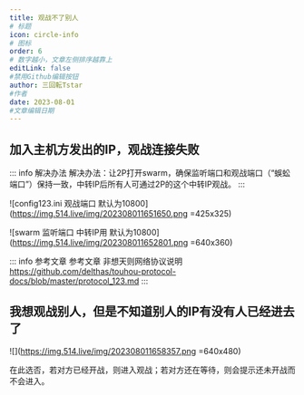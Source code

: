 ```yaml
---
title: 观战不了别人
# 标题
icon: circle-info
# 图标
order: 6
# 数字越小，文章左侧排序越靠上
editLink: false
#禁用Github编辑按钮
author: 三回転Tstar
#作者
date: 2023-08-01
#文章编辑日期
---
```


## **加入主机方发出的IP，观战连接失败**

::: info 解决办法
解决办法：让2P打开swarm，确保监听端口和观战端口（“蜈蚣端口”）保持一致，中转IP后所有人可通过2P的这个中转IP观战。
:::

![config123.ini 观战端口 默认为10800](https://img.514.live/img/202308011651650.png =425x325)

![swarm 监听端口 中转IP用 默认为10800](https://img.514.live/img/202308011652801.png =640x360)

::: info 参考文章
参考文章  非想天则网络协议说明
 https://github.com/delthas/touhou-protocol-docs/blob/master/protocol_123.md
:::

## **我想观战别人，但是不知道别人的IP有没有人已经进去了**

![](https://img.514.live/img/202308011658357.png =640x480)

在此选否，若对方已经开战，则进入观战；若对方还在等待，则会提示还未开战而不会进入。



